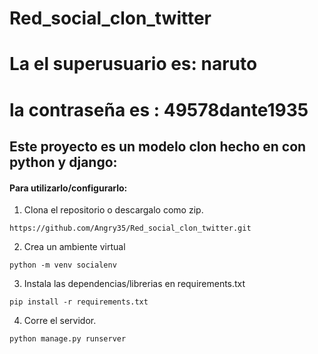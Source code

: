 # Red_social_clon_twitter
# La el superusuario es: naruto
# la contraseña es : 49578dante1935
## Este proyecto es un modelo clon hecho en con python y django: 

#### Para utilizarlo/configurarlo:

1. Clona el repositorio o descargalo como zip.

```https://github.com/Angry35/Red_social_clon_twitter.git```


2. Crea un ambiente virtual 

```python -m venv socialenv```


3. Instala las dependencias/librerias en requirements.txt

```pip install -r requirements.txt```

4. Corre el servidor.

```python manage.py runserver```

